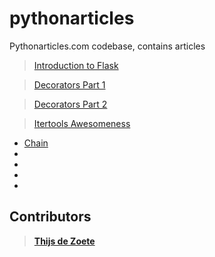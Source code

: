 pythonarticles
==============

Pythonarticles.com codebase, contains articles

> [Introduction to Flask](https://github.com/bcambel/pythonarticles/blob/master/articles/introduction_to_flask.md)

> [Decorators Part 1](https://github.com/bcambel/pythonarticles/blob/master/articles/decorators_part1.md)

> [Decorators Part 2](https://github.com/bcambel/pythonarticles/blob/master/articles/decorators_part2.md)

> [Itertools Awesomeness](https://github.com/bcambel/pythonarticles/blob/master/articles/itertools.md)
* [Chain](https://github.com/bcambel/pythonarticles/blob/master/articles/itertools.md#chain )
* []()
* []()
* []()
* []()

Contributors
---------------

> **[Thijs de Zoete](https://github.com/thijsdezoete)**
